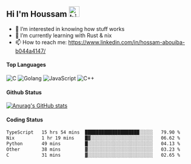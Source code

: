 ## Hi I'm Houssam <img src="https://user-images.githubusercontent.com/1303154/88677602-1635ba80-d120-11ea-84d8-d263ba5fc3c0.gif" width="28px" alt="hi">

- 👀 I’m interested in knowing how stuff works
- 🔭 I’m currently learning with Rust & nix
- 📫 How to reach me: https://www.linkedin.com/in/hossam-abouiba-b044a4147/

#### Top Languages

![C](https://img.shields.io/badge/c-%2300599C.svg?style=for-the-badge&logo=c&logoColor=white)
![Golang](https://img.shields.io/badge/go-blue?style=for-the-badge&logo=Goland)
![JavaScript](https://img.shields.io/badge/javascript-%23323330.svg?style=for-the-badge&logo=javascript&logoColor=%23F7DF1E)
![C++](https://img.shields.io/badge/C%2B%2B-blue?style=for-the-badge&logo=C%2B%2B)


#### Github Status
[![Anurag's GitHub stats](https://github-readme-stats.vercel.app/api?username=0xhoussam&theme=tokyonight)](https://github.com/anuraghazra/github-readme-stats)

#### Coding Status
<!--START_SECTION:waka-->

```txt
TypeScript   15 hrs 54 mins  ████████████████████░░░░░   79.90 %
Nix          1 hr 19 mins    █▓░░░░░░░░░░░░░░░░░░░░░░░   06.62 %
Python       49 mins         █░░░░░░░░░░░░░░░░░░░░░░░░   04.13 %
Other        38 mins         ▓░░░░░░░░░░░░░░░░░░░░░░░░   03.23 %
C            31 mins         ▓░░░░░░░░░░░░░░░░░░░░░░░░   02.65 %
```

<!--END_SECTION:waka-->
